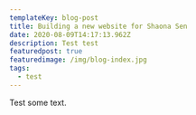 ```yaml
---
templateKey: blog-post
title: Building a new website for Shaona Sen
date: 2020-08-09T14:17:13.962Z
description: Test test
featuredpost: true
featuredimage: /img/blog-index.jpg
tags:
  - test
---
```

Test some text.